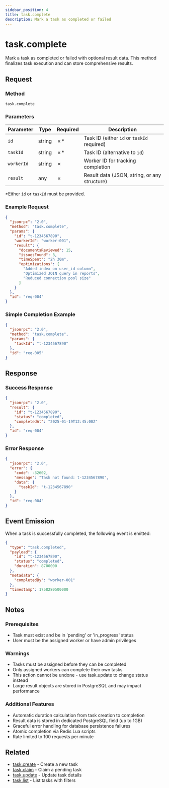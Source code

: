 ```yaml
---
sidebar_position: 4
title: task.complete
description: Mark a task as completed or failed
---
```


# task.complete

Mark a task as completed or failed with optional result data. This method finalizes task execution and can store comprehensive results.

## Request

### Method
`task.complete`

### Parameters

| Parameter | Type | Required | Description |
|-----------|------|----------|-------------|
| `id` | string | ✗* | Task ID (either `id` or `taskId` required) |
| `taskId` | string | ✗* | Task ID (alternative to `id`) |
| `workerId` | string | ✗ | Worker ID for tracking completion |
| `result` | any | ✗ | Result data (JSON, string, or any structure) |

*Either `id` or `taskId` must be provided.

### Example Request

```json
{
  "jsonrpc": "2.0",
  "method": "task.complete",
  "params": {
    "id": "t-1234567890",
    "workerId": "worker-001",
    "result": {
      "documentsReviewed": 15,
      "issuesFound": 3,
      "timeSpent": "2h 30m",
      "optimizations": [
        "Added index on user_id column",
        "Optimized JOIN query in reports",
        "Reduced connection pool size"
      ]
    }
  },
  "id": "req-004"
}
```

### Simple Completion Example

```json
{
  "jsonrpc": "2.0",
  "method": "task.complete",
  "params": {
    "taskId": "t-1234567890"
  },
  "id": "req-005"
}
```

## Response

### Success Response

```json
{
  "jsonrpc": "2.0",
  "result": {
    "id": "t-1234567890",
    "status": "completed",
    "completedAt": "2025-01-19T12:45:00Z"
  },
  "id": "req-004"
}
```

### Error Response

```json
{
  "jsonrpc": "2.0",
  "error": {
    "code": -32602,
    "message": "Task not found: t-1234567890",
    "data": {
      "taskId": "t-1234567890"
    }
  },
  "id": "req-004"
}
```

## Event Emission

When a task is successfully completed, the following event is emitted:

```json
{
  "type": "task.completed",
  "payload": {
    "id": "t-1234567890",
    "status": "completed",
    "duration": 8700000
  },
  "metadata": {
    "completedBy": "worker-001"
  },
  "timestamp": 1758280500000
}
```

## Notes

### Prerequisites
- Task must exist and be in 'pending' or 'in_progress' status
- User must be the assigned worker or have admin privileges

### Warnings
- Tasks must be assigned before they can be completed
- Only assigned workers can complete their own tasks
- This action cannot be undone - use task.update to change status instead
- Large result objects are stored in PostgreSQL and may impact performance

### Additional Features
- Automatic duration calculation from task creation to completion
- Result data is stored in dedicated PostgreSQL field (up to 1GB)
- Graceful error handling for database persistence failures
- Atomic completion via Redis Lua scripts
- Rate limited to 100 requests per minute

## Related

- [task.create](./create) - Create a new task
- [task.claim](./claim) - Claim a pending task
- [task.update](./update) - Update task details
- [task.list](./list) - List tasks with filters